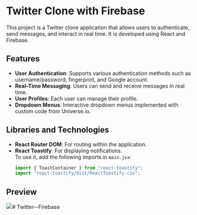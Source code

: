 # Twitter Clone with Firebase

This project is a Twitter clone application that allows users to authenticate, send messages, and interact in real time. It is developed using React and Firebase.

## Features

- **User Authentication**: Supports various authentication methods such as username/password, fingerprint, and Google account.
- **Real-Time Messaging**: Users can send and receive messages in real time.
- **User Profiles**: Each user can manage their profile.
- **Dropdown Menus**: Interactive dropdown menus implemented with custom code from Universe.io.
  
## Libraries and Technologies

- **React Router DOM**: For routing within the application.
- **React Toastify**: For displaying notifications.  
  To use it, add the following imports in `main.jsx`:
  ```javascript
  import { ToastContainer } from "react-toastify";
  import "react-toastify/dist/ReactToastify.css";


## Preview

![](twitter.gif)# Twitter--Firebase
